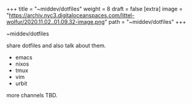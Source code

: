 
+++
title = "~middev/dotfiles"
weight = 8
draft = false
[extra]
image = "https://archiv.nyc3.digitaloceanspaces.com/littel-wolfur/2020.11.02..01.09.32-image.png"
path = "~middev/dotfiles"
+++


~middev/dotfiles

share dotfiles and also talk about them. 

- emacs
- nixos
- tmux
- vim
- urbit

more channels TBD.
